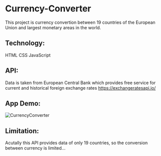 # Currency-Converter

This project is currency convertion between 19 countries of the European Union and largest monetary areas in the world.

## Technology:
HTML
CSS
JavaScript

## API:
Data is taken from European Central Bank which provides free service for current and historical foreign exchange rates
https://exchangeratesapi.io/

## App Demo:
![CurrencyConverter](img/video.gif)

## Limitation:
Acutally this API provides data of only 19 countries, so the conversion between currency is limited...
